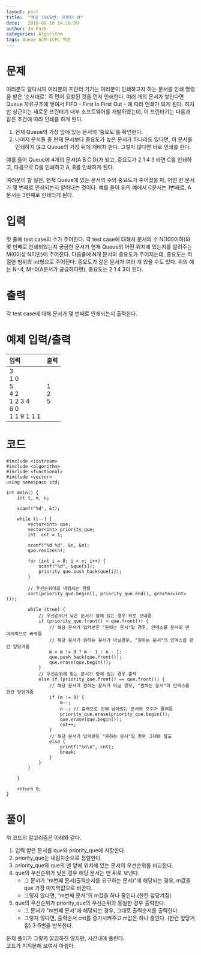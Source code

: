 ```yaml
---
layout: post
title:  "백준 1966번: 프린터 큐"
date:   2018-08-10 14:16:59
author: Jm Park
categories: Algorithm
tags: Queue ACM-ICPC 백준
---
```


# 문제
여러분도 알다시피 여러분의 프린터 기기는 여러분이 인쇄하고자 하는 문서를 인쇄 명령을 받은 ‘순서대로’, 즉 먼저 요청된 것을 먼저 인쇄한다. 여러 개의 문서가 쌓인다면 Queue 자료구조에 쌓여서 FIFO - First In First Out - 에 따라 인쇄가 되게 된다. 하지만 상근이는 새로운 프린터기 내부 소프트웨어를 개발하였는데, 이 프린터기는 다음과 같은 조건에 따라 인쇄를 하게 된다.  

1. 현재 Queue의 가장 앞에 있는 문서의 ‘중요도’를 확인한다.
2. 나머지 문서들 중 현재 문서보다 중요도가 높은 문서가 하나라도 있다면, 이 문서를 인쇄하지 않고 Queue의 가장 뒤에 재배치 한다. 그렇지 않다면 바로 인쇄를 한다.  

예를 들어 Queue에 4개의 문서(A B C D)가 있고, 중요도가 2 1 4 3 라면 C를 인쇄하고, 다음으로 D를 인쇄하고 A, B를 인쇄하게 된다.  

여러분이 할 일은, 현재 Queue에 있는 문서의 수와 중요도가 주어졌을 때, 어떤 한 문서가 몇 번째로 인쇄되는지 알아내는 것이다. 예를 들어 위의 예에서 C문서는 1번째로, A문서는 3번째로 인쇄되게 된다.

# 입력
첫 줄에 test case의 수가 주어진다. 각 test case에 대해서 문서의 수 N(100이하)와 몇 번째로 인쇄되었는지 궁금한 문서가 현재 Queue의 어떤 위치에 있는지를 알려주는 M(0이상 N미만)이 주어진다. 다음줄에 N개 문서의 중요도가 주어지는데, 중요도는 적절한 범위의 int형으로 주어진다. 중요도가 같은 문서가 여러 개 있을 수도 있다. 위의 예는 N=4, M=0(A문서가 궁금하다면), 중요도는 2 1 4 3이 된다. 

# 출력
각 test case에 대해 문서가 몇 번째로 인쇄되는지 출력한다.

# 예제 입력/출력

| 입력 | 출력 |
| :--- | :--- |  
| 3<br>1 0<br>5<br>4 2<br>1 2 3 4<br>6 0<br>1 1 9 1 1 1 | 1<br>2<br>5 |

# 코드
```{.cpp}
#include <iostream>
#include <algorithm>
#include <functional>
#include <vector>
using namespace std;

int main() {
	int t, m, n;

	scanf("%d", &t);

	while (t--) {
		vector<int> que;
		vector<int> priority_que;
		int  cnt = 1;

		scanf("%d %d", &n, &m);
		que.resize(n);

		for (int i = 0; i < n; i++) {
			scanf("%d", &que[i]);
			priority_que.push_back(que[i]);
		}

		// 우선순위대로 내림차순 정렬
		sort(priority_que.begin(), priority_que.end(), greater<int>());

		while (true) {
			// 우선순위가 낮은 문서가 앞에 있는 경우 뒤로 보내줌
			if (priority_que.front() > que.front()) {
				// 해당 문서가 입력받은 "원하는 문서"일 경우, 인덱스를 문서의 맨 마지막으로 바꿔줌
				// 해당 문서가 원하는 문서가 아닐경우, "원하는 문서"의 인덱스를 한칸 앞당겨줌
				m = m != 0 ? m - 1 : n - 1;
				que.push_back(que.front());
				que.erase(que.begin());
			}
			// 우선순위에 맞는 문서가 앞에 있는 경우 출력
			else if (priority_que.front() == que.front()) {
				// 해당 문서가 원하는 문서가 아닐 경우, "원하는 문서"의 인덱스를 한칸 앞당겨줌
				if (m != 0) {
					m--;
					n--; // 출력으로 인해 남아있는 문서의 갯수가 줄어듬
					priority_que.erase(priority_que.begin());
					que.erase(que.begin());
					cnt++;
				}
				// 해당 문서가 입력받은 "원하는 문서"일 경우 그대로 탈출
				else {
					printf("%d\n", cnt);
					break;
				}
			}
		}

	}

	return 0;
}
```

# 풀이
위 코드의 알고리즘은 아래와 같다.  

1. 입력 받은 문서를 que와 priority_que에 저장한다.
2. priority_que는 내림차순으로 정렬한다.
3. priority_que와 que의 맨 앞에 위치해 있는 문서의 우선순위를 비교한다.
4. que의 우선순위가 낮은 경우 해당 문서는 맨 뒤로 보낸다.  
    * 그 문서가 "m번째 문서(출력순서를 요구하는 문서)"에 해당되는 경우, m값을 que 가장 마지막값으로 바꾼다.
    * 그렇지 않다면, "m번째 문서"의 m값을 하나 줄인다.(한칸 앞당겨짐)
5.  que의 우선순위가 priority_que의 우선순위와 동일한 경우 출력한다.
    * 그 문서가 "m번째 문서"에 해당되는 경우, 그대로 출력순서를 출력한다.
    * 그렇지 않다면, 출력순서 cnt를 증가시켜주고 m값은 하나 줄인다. (한칸 앞당겨짐) 3-5번을 반복한다.

문제 풀이가 그렇게 깔끔하진 않지만, 시간내에 풀린다.  
코드가 지저분해 보여서 아쉽다.